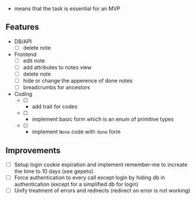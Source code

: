 * means that the task is essential for an MVP

Features
--------

- DB/API
  - [ ] delete note
- Frontend
  - [ ] edit note
  - [ ] add attributes to notes view
  - [ ] delete note
  - [ ] hide or change the apperence of done notes
  - [ ] breadcrumbs for ancestors
- Coding
  - [ ] * add trait for codes
  - [ ] * implement basic form which is an enum of primitive types
  - [ ] * implement `None` code with `done` form

Improvements
------------

- [ ] Setup login cookie expiration and implement remember-me to increate the time to 10 days (see gepeto).
- [ ] Force authentication to every call except login by hiding db in authentication (except for a simplified db for login)
- [ ] Unify treatment of errors and redirects (redirect on error is not working)
